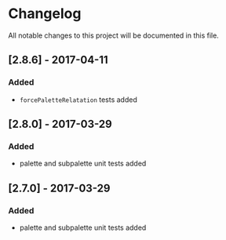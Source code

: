 # Changelog
All notable changes to this project will be documented in this file.

## [2.8.6] - 2017-04-11

### Added
- `forcePaletteRelatation` tests added 

## [2.8.0] - 2017-03-29

### Added
- palette and subpalette unit tests added 

## [2.7.0] - 2017-03-29

### Added
- palette and subpalette unit tests added 

